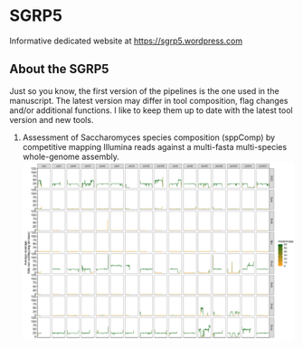 # SGRP5
Informative dedicated website at https://sgrp5.wordpress.com

## About the SGRP5 

Just so you know, the first version of the pipelines is the one used in the manuscript. 
The latest version may differ in tool composition, flag changes and/or additional functions. I like to keep them up to date with the latest tool version and new tools.  

1) Assessment of Saccharomyces species composition (sppComp) by competitive mapping Illumina reads against a multi-fasta multi-species whole-genome assembly. 
![Workflow diagram](CBS2834_profile.png)
